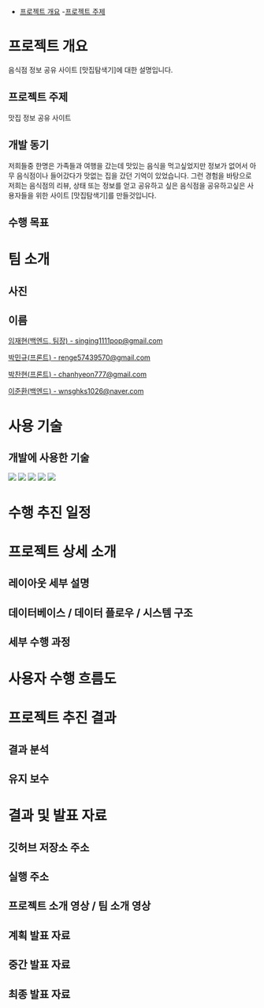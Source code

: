 * <a href="#프로젝트-개요">프로젝트 개요</a>
  -<a href="#프로젝트-주제">프로젝트 주제</a>

# 프로젝트 개요
<p>음식점 정보 공유 사이트 [맛집탐색기]에 대한 설명입니다.</p>

## 프로젝트 주제
<p>맛집 정보 공유 사이트</p>

## 개발 동기
<p>저희들중 한명은 가족들과 여행을 갔는데 맛있는 음식을 먹고싶었지만 정보가 없어서 아무 음식점이나 들어갔다가 맛없는 집을 갔던 기억이 있었습니다. 그런 경험을 바탕으로 저희는 음식점의 리뷰, 상태 또는 정보를 얻고 공유하고 싶은 음식점을 공유하고싶은 사용자들을 위한 사이트 [맛집탐색기]를 만들것입니다.</p>

## 수행 목표
<p></p>

# 팀 소개

## 사진

## 이름
<p><a href="https://github.com/reproduce0529">임재현(백엔드, 팀장) - singing1111pop@gmail.com<a/></p>
<p><a href="https://github.com/mingyu9570">박민규(프론트) - renge57439570@gmail.com<a/></p>
<p><a href="https://github.com/hanavi999">박찬현(프론트) - chanhyeon777@gmail.com<a/></p>
<p><a href="https://github.com/shell-by">이준환(백엔드) - wnsghks1026@naver.com<a/></p>

# 사용 기술

## 개발에 사용한 기술

<a href="#"><img src="https://img.shields.io/badge/HTML5-E34F26?style=flat-square&logo=html5&logoColor=white"/></a>
<a href="#"><img src="https://img.shields.io/badge/CSS3-1572B6?style=flat-square&logo=css&logoColor=white"/></a>
<a href="#"><img src="https://img.shields.io/badge/JavaScript-F7DF1E?style=flat-square&logo=javascript&logoColor=black"/></a>
<a href="#"><img src="https://img.shields.io/badge/Laravel-FF2D20?style=flat-square&logo=laravel&logoColor=white"/></a>
<a href="#"><img src="https://img.shields.io/badge/PHP-777BB4?style=flat-square&logo=php&logoColor=white"/></a>

# 수행 추진 일정

# 프로젝트 상세 소개
  
## 레이아웃 세부 설명
  
## 데이터베이스 / 데이터 플로우 / 시스템 구조
  
## 세부 수행 과정
  
# 사용자 수행 흐름도
  
# 프로젝트 추진 결과
  
## 결과 분석
  
## 유지 보수
  
# 결과 및 발표 자료
  
## 깃허브 저장소 주소
  
## 실행 주소
  
## 프로젝트 소개 영상 / 팀 소개 영상
  
## 계획 발표 자료
  
## 중간 발표 자료
  
## 최종 발표 자료
